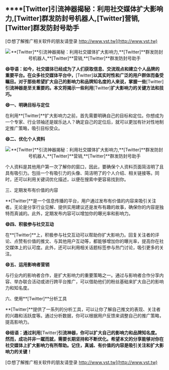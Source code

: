 ## ****[Twitter]**引流神器揭秘：利用社交媒体扩大影响力,**[Twitter]**群发防封号机器人,**[Twitter]**营销,**[Twitter]**群发防封号助手**

[😍想了解推广相关软件的朋友请登录 http://www.vst.tw](http://www.vst.tw)

 <center><img src="https://vst.tw/MP4/tuiguang/png/1.png" alt="**[Twitter]**引流神器揭秘：利用社交媒体扩大影响力,**[Twitter]**群发防封号机器人,**[Twitter]**营销,**[Twitter]**群发防封号助手"></center>

**😄导语：如今，社交媒体已经成为了人们获取信息、交流观点和建立个人品牌的重要平台。在众多社交媒体平台中，**[Twitter]**以其实时性和广泛的用户群体而备受瞩目。对于那些希望扩大自己的影响力和品牌知名度的人来说，掌握一些**[Twitter]**引流神器是至关重要的。本文将揭示一些利用**[Twitter]**扩大影响力的关键方法和技巧。**

**😄一、明确目标与定位**

在利用**[Twitter]**扩大影响力之前，首先需要明确自己的目标和定位。你想成为一个专家、行业领袖还是娱乐达人？确定自己的定位后，就可以更加有针对性地制定推广策略，吸引目标受众。

**😄二、优化个人资料**

 <center><img src="https://vst.tw/MP4/tuiguang/png/3.png" alt="**[Twitter]**引流神器揭秘：利用社交媒体扩大影响力,**[Twitter]**群发防封号机器人,**[Twitter]**营销,**[Twitter]**群发防封号助手"></center>

个人资料是其他用户第一次了解你的窗口，因此，要确保个人资料页面简洁明了且具有吸引力。包括一个有吸引力的头像、简洁明了的个人介绍、相关链接等。同时，还可以利用关键词优化描述，以便在搜索中更容易找到你。

三、定期发布有价值的内容

**[Twitter]**是一个信息传播的平台，用户通过发布有价值的内容来吸引关注者。无论是分享行业见解、提供实用建议还是发布有趣的故事，确保你的内容是独特而真诚的。此外，定期发布内容可以增加你的曝光率和影响力。

**😄四、积极参与社交互动**

在**[Twitter]**上，积极参与社交互动可以帮助你扩大影响力。回复关注者的评论、点赞有价值的推文、与其他用户互动等，都能够增加你的曝光率，提高你在社交媒体上的认可度。此外，还可以利用相关话题标签参与热门讨论，吸引更多的关注。

**😄五、运用影响者营销**

与行业内的影响者合作，是扩大影响力的重要策略之一。通过与影响者合作分享内容、举办联合活动或进行跨平台推广，可以借助他们的粉丝基础来扩大自己的影响力和知名度。

六、使用**[Twitter]**分析工具

**[Twitter]**提供了一系列的分析工具，可以让你了解自己推文的表现、关注者的兴趣和活跃度等。通过分析数据，你可以根据用户反馈来调整自己的推广策略，提高影响力。

**😄结语：通过利用**[Twitter]**引流神器，你可以扩大自己的影响力和品牌知名度。然而，成功并非一蹴而就，需要长期坚持和不断优化。希望本文的分享能够对你在社交媒体上扩大影响力有所帮助。记住，真诚、有价值的内容是吸引关注和扩大影响力的关键！**

[😍想了解推广相关软件的朋友请登录 http://www.vst.tw](http://www.vst.tw)



